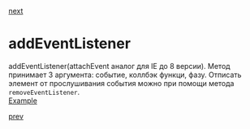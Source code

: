 <a href="03.md">next</a>

<h1>addEventListener</h1>

<div>
addEventListener(attachEvent аналог для IE до 8 версии).
Метод принимает 3 аргумента: событие, коллбэк функци, фазу.
Отписать элемент от прослушивания события можно при помощи метода <code>removeEventListener</code>.
</div>

<div>
<a href="https://codepen.io/paawel/pen/ZvQaZe?editors=1010">Example</a>
</div>

<a href="01.md">prev</a>
